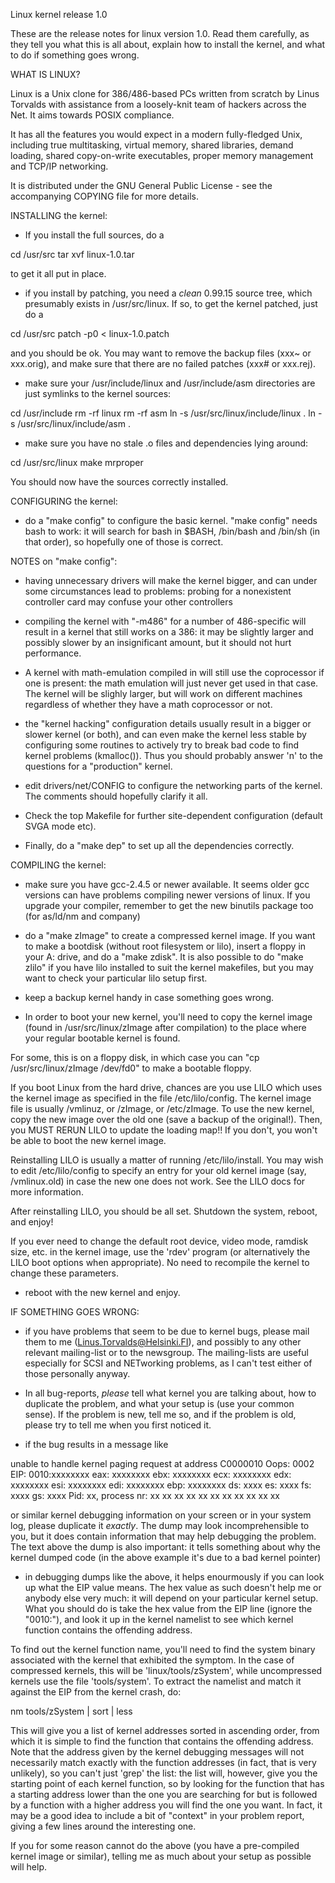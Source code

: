 
Linux kernel release 1.0

These are the release notes for linux version 1.0.  Read them carefully,
as they tell you what this is all about, explain how to install the
kernel, and what to do if something goes wrong. 

WHAT IS LINUX?

Linux is a Unix clone for 386/486-based PCs written from scratch by
Linus Torvalds with assistance from a loosely-knit team of hackers
across the Net.  It aims towards POSIX compliance. 

It has all the features you would expect in a modern fully-fledged
Unix, including true multitasking, virtual memory, shared libraries,
demand loading, shared copy-on-write executables, proper memory
management and TCP/IP networking. 

It is distributed under the GNU General Public License - see the
accompanying COPYING file for more details. 

INSTALLING the kernel:

- If you install the full sources, do a

cd /usr/src
tar xvf linux-1.0.tar

to get it all put in place.

- if you install by patching, you need a *clean* 0.99.15 source tree,
which presumably exists in /usr/src/linux.  If so, to get the kernel
patched, just do a

cd /usr/src
patch -p0 < linux-1.0.patch

and you should be ok.  You may want to remove the backup files (xxx~
or xxx.orig), and make sure that there are no failed patches (xxx# or
xxx.rej).

- make sure your /usr/include/linux and /usr/include/asm directories
are just symlinks to the kernel sources:

cd /usr/include
rm -rf linux
rm -rf asm
ln -s /usr/src/linux/include/linux .
ln -s /usr/src/linux/include/asm .

- make sure you have no stale .o files and dependencies lying around:

cd /usr/src/linux
make mrproper

You should now have the sources correctly installed.

CONFIGURING the kernel:

- do a "make config" to configure the basic kernel.  "make config"
needs bash to work: it will search for bash in $BASH, /bin/bash and
/bin/sh (in that order), so hopefully one of those is correct. 

NOTES on "make config":
- having unnecessary drivers will make the kernel bigger, and can
under some circumstances lead to problems: probing for a
nonexistent controller card may confuse your other controllers
- compiling the kernel with "-m486" for a number of 486-specific
will result in a kernel that still works on a 386: it may be
slightly larger and possibly slower by an insignificant amount,
but it should not hurt performance. 
- A kernel with math-emulation compiled in will still use the
coprocessor if one is present: the math emulation will just
never get used in that case.  The kernel will be slighly larger,
but will work on different machines regardless of whether they
have a math coprocessor or not. 
- the "kernel hacking" configuration details usually result in a
bigger or slower kernel (or both), and can even make the kernel
less stable by configuring some routines to actively try to
break bad code to find kernel problems (kmalloc()).  Thus you
should probably answer 'n' to the questions for a "production"
kernel. 

- edit drivers/net/CONFIG to configure the networking parts of the
kernel.  The comments should hopefully clarify it all. 

- Check the top Makefile for further site-dependent configuration
(default SVGA mode etc). 

- Finally, do a "make dep" to set up all the dependencies correctly. 

COMPILING the kernel:

- make sure you have gcc-2.4.5 or newer available.  It seems older gcc
versions can have problems compiling newer versions of linux.  If you
upgrade your compiler, remember to get the new binutils package too
(for as/ld/nm and company)

- do a "make zImage" to create a compressed kernel image.  If you want
to make a bootdisk (without root filesystem or lilo), insert a floppy
in your A: drive, and do a "make zdisk".  It is also possible to do
"make zlilo" if you have lilo installed to suit the kernel makefiles,
but you may want to check your particular lilo setup first. 

- keep a backup kernel handy in case something goes wrong. 

- In order to boot your new kernel, you'll need to copy the kernel
image (found in /usr/src/linux/zImage after compilation) to the place
where your regular bootable kernel is found. 

For some, this is on a floppy disk, in which case you can "cp
/usr/src/linux/zImage /dev/fd0" to make a bootable floppy. 

If you boot Linux from the hard drive, chances are you use LILO which
uses the kernel image as specified in the file /etc/lilo/config.  The
kernel image file is usually /vmlinuz, or /zImage, or /etc/zImage. 
To use the new kernel, copy the new image over the old one (save a
backup of the original!).  Then, you MUST RERUN LILO to update the
loading map!! If you don't, you won't be able to boot the new kernel
image. 

Reinstalling LILO is usually a matter of running /etc/lilo/install. 
You may wish to edit /etc/lilo/config to specify an entry for your
old kernel image (say, /vmlinux.old) in case the new one does not
work.  See the LILO docs for more information. 

After reinstalling LILO, you should be all set.  Shutdown the system,
reboot, and enjoy!

If you ever need to change the default root device, video mode,
ramdisk size, etc.  in the kernel image, use the 'rdev' program (or
alternatively the LILO boot options when appropriate).  No need to
recompile the kernel to change these parameters. 

- reboot with the new kernel and enjoy. 

IF SOMETHING GOES WRONG:

- if you have problems that seem to be due to kernel bugs, please mail
them to me (Linus.Torvalds@Helsinki.FI), and possibly to any other
relevant mailing-list or to the newsgroup.  The mailing-lists are
useful especially for SCSI and NETworking problems, as I can't test
either of those personally anyway. 

- In all bug-reports, *please* tell what kernel you are talking about,
how to duplicate the problem, and what your setup is (use your common
sense).  If the problem is new, tell me so, and if the problem is
old, please try to tell me when you first noticed it.

- if the bug results in a message like

unable to handle kernel paging request at address C0000010
Oops: 0002
EIP:   0010:xxxxxxxx
eax: xxxxxxxx   ebx: xxxxxxxx   ecx: xxxxxxxx   edx: xxxxxxxx
esi: xxxxxxxx   edi: xxxxxxxx   ebp: xxxxxxxx
ds: xxxx  es: xxxx  fs: xxxx  gs: xxxx
Pid: xx, process nr: xx
xx xx xx xx xx xx xx xx xx xx

or similar kernel debugging information on your screen or in your
system log, please duplicate it *exactly*.  The dump may look
incomprehensible to you, but it does contain information that may
help debugging the problem.  The text above the dump is also
important: it tells something about why the kernel dumped code (in
the above example it's due to a bad kernel pointer)

- in debugging dumps like the above, it helps enourmously if you can
look up what the EIP value means.  The hex value as such doesn't help
me or anybody else very much: it will depend on your particular
kernel setup.  What you should do is take the hex value from the EIP
line (ignore the "0010:"), and look it up in the kernel namelist to
see which kernel function contains the offending address.

To find out the kernel function name, you'll need to find the system
binary associated with the kernel that exhibited the symptom.  In the
case of compressed kernels, this will be 'linux/tools/zSystem', while
uncompressed kernels use the file 'tools/system'.  To extract the
namelist and match it against the EIP from the kernel crash, do:

nm tools/zSystem | sort | less

This will give you a list of kernel addresses sorted in ascending
order, from which it is simple to find the function that contains the
offending address.  Note that the address given by the kernel
debugging messages will not necessarily match exactly with the
function addresses (in fact, that is very unlikely), so you can't
just 'grep' the list: the list will, however, give you the starting
point of each kernel function, so by looking for the function that
has a starting address lower than the one you are searching for but
is followed by a function with a higher address you will find the one
you want.  In fact, it may be a good idea to include a bit of
"context" in your problem report, giving a few lines around the
interesting one. 

If you for some reason cannot do the above (you have a pre-compiled
kernel image or similar), telling me as much about your setup as
possible will help. 

